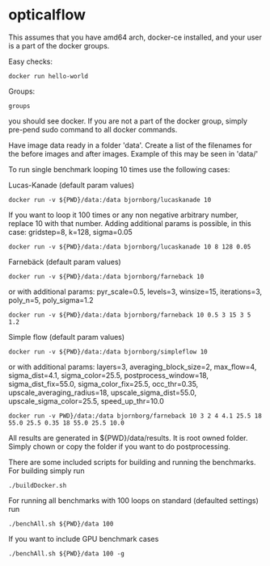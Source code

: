 # opticalflow

This assumes that you have amd64 arch, docker-ce installed, and your user is a part of the docker groups. 

Easy checks:

`docker run hello-world`

Groups:

`groups`

you should see docker. If you are not a part of the docker group, simply pre-pend sudo command to all docker commands.

Have image data ready in a folder 'data'. Create a list of the filenames for the before images and after images. Example of this may be seen in 'data/'

To run single benchmark looping 10 times use the following cases:

Lucas-Kanade (default param values)

`docker run -v ${PWD}/data:/data bjornborg/lucaskanade 10`

If you want to loop it 100 times or any non negative arbitrary number, replace 10 with that number.
Adding additional params is possible, in this case: gridstep=8, k=128, sigma=0.05

`docker run -v ${PWD}/data:/data bjornborg/lucaskanade 10 8 128 0.05`


Farnebäck (default param values)

`docker run -v ${PWD}/data:/data bjornborg/farneback 10`

or with additional params: pyr_scale=0.5, levels=3, winsize=15, iterations=3, poly_n=5, poly_sigma=1.2 

`docker run -v ${PWD}/data:/data bjornborg/farneback 10 0.5 3 15 3 5 1.2`

Simple flow (default param values)

`docker run -v ${PWD}/data:/data bjornborg/simpleflow 10`

or with additional params: layers=3, averaging_block_size=2, max_flow=4, sigma_dist=4.1, sigma_color=25.5, postprocess_window=18, sigma_dist_fix=55.0, sigma_color_fix=25.5, occ_thr=0.35, upscale_averaging_radius=18, upscale_sigma_dist=55.0, upscale_sigma_color=25.5, speed_up_thr=10.0

`docker run -v PWD}/data:/data bjornborg/farneback 10 3 2 4 4.1 25.5 18 55.0 25.5 0.35 18 55.0 25.5 10.0`

All results are generated in ${PWD}/data/results. It is root owned folder. Simply chown or copy the folder if you want to do postprocessing.

There are some included scripts for building and running the benchmarks. For building simply run

`./buildDocker.sh`

For running all benchmarks with 100 loops on standard (defaulted settings) run

`./benchAll.sh ${PWD}/data 100`

If you want to include GPU benchmark cases

`./benchAll.sh ${PWD}/data 100 -g`
